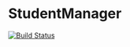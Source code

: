 # StudentManager

[![Build Status](https://travis-ci.org/szneler/StudentManager.svg?branch=master)](https://travis-ci.org/szneler/StudentManager)
